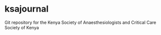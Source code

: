 # ksajournal
Git repository for the Kenya Society of Anaesthesiologists and Critical Care Society of Kenya
